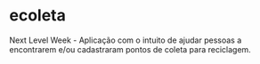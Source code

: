 # ecoleta
Next Level Week - Aplicação com o intuito de ajudar pessoas a encontrarem e/ou cadastraram pontos de coleta para reciclagem.
